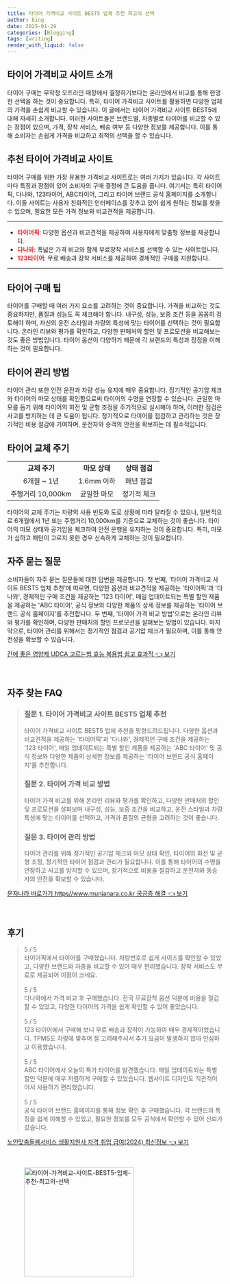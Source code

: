```yaml
---
title: 타이어 가격비교 사이트 BEST5 업체 추천 최고의 선택
author: bing
date: 2025-01-29
categories: [Blogging]
tags: [writing]
render_with_liquid: false
---
```



<h2 id='타이어_가격비교_사이트_소개'>타이어 가격비교 사이트 소개</h2>

<p>타이어 구매는 무작정 오프라인 매장에서 결정하기보다는 온라인에서 비교를 통해 현명한 선택을 하는 것이 중요합니다. 특히, 타이어 가격비교 사이트를 활용하면 다양한 업체의 가격을 손쉽게 비교할 수 있습니다. 이 글에서는 타이어 가격비교 사이트 BEST5에 대해 자세히 소개합니다. 이러한 사이트들은 브랜드별, 차종별로 타이어를 비교할 수 있는 장점이 있으며, 가격, 장착 서비스, 배송 여부 등 다양한 정보를 제공합니다. 이를 통해 소비자는 손쉽게 가격을 비교하고 최적의 선택을 할 수 있습니다. </p>

<h2 id='추천_타이어_가격비교_사이트'>추천 타이어 가격비교 사이트</h2>

<p>타이어 구매를 위한 가장 유용한 가격비교 사이트로는 여러 가지가 있습니다. 각 사이트마다 특징과 장점이 있어 소비자의 구매 결정에 큰 도움을 줍니다. 여기서는 특히 타이어픽, 다나와, 123타이어, ABC타이어, 그리고 타이어 브랜드 공식 홈페이지를 소개합니다. 이들 사이트는 사용자 친화적인 인터페이스를 갖추고 있어 쉽게 원하는 정보를 찾을 수 있으며, 필요한 모든 가격 정보와 비교견적을 제공합니다.</p>

<hr />

<ul>
    <li><b><span style="color: #ee2323;">타이어픽</span></b>: 다양한 옵션과 비교견적을 제공하여 사용자에게 맞춤형 정보를 제공합니다.</li>
    <li><b><span style="color: #ee2323;">다나와</span></b>: 폭넓은 가격 비교와 함께 무료장착 서비스를 선택할 수 있는 사이트입니다.</li>
    <li><b><span style="color: #ee2323;">123타이어</span></b>: 무료 배송과 장착 서비스를 제공하여 경제적인 구매를 지원합니다.</li>
</ul>

<hr />

<h2 id='타이어_구매_팁'>타이어 구매 팁</h2>

<p>타이어를 구매할 때 여러 가지 요소를 고려하는 것이 중요합니다. 가격을 비교하는 것도 중요하지만, 품질과 성능도 꼭 체크해야 합니다. 내구성, 성능, 보증 조건 등을 꼼꼼히 검토해야 하며, 자신의 운전 스타일과 차량의 특성에 맞는 타이어를 선택하는 것이 필요합니다. 온라인 리뷰와 평가를 확인하고, 다양한 판매처의 할인 및 프로모션을 비교해보는 것도 좋은 방법입니다. 타이어 옵션이 다양하기 때문에 각 브랜드의 특성과 장점을 이해하는 것이 필요합니다.</p>

<h2 id='타이어_관리_방법'>타이어 관리 방법</h2>

<p>타이어 관리 또한 안전 운전과 차량 성능 유지에 매우 중요합니다. 정기적인 공기압 체크와 타이어의 마모 상태를 확인함으로써 타이어의 수명을 연장할 수 있습니다. 균일한 마모를 돕기 위해 타이어의 회전 및 균형 조정을 주기적으로 실시해야 하며, 이러한 점검은 사고를 방지하는 데 큰 도움이 됩니다. 정기적으로 타이어를 점검하고 관리하는 것은 장기적인 비용 절감에 기여하며, 운전자와 승객의 안전을 확보하는 데 필수적입니다.</p>

<h2 id='타이어_교체_주기'>타이어 교체 주기</h2>

<table>
    <tr>
        <td style="text-align: center; height: 17px;"><b>교체 주기</b></td>
        <td style="text-align: center; height: 17px;"><b>마모 상태</b></td>
        <td style="text-align: center; height: 17px;"><b>상태 점검</b></td>
    </tr>
    <tr>
        <td style="text-align: center; height: 17px;">6개월 ~ 1년</td>
        <td style="text-align: center; height: 17px;">1.6mm 이하</td>
        <td style="text-align: center; height: 17px;">매년 점검</td>
    </tr>
    <tr>
        <td style="text-align: center; height: 17px;">주행거리 10,000km</td>
        <td style="text-align: center; height: 17px;">균일한 마모</td>
        <td style="text-align: center; height: 17px;">정기적 체크</td>
    </tr>
</table>

<p>타이어의 교체 주기는 차량의 사용 빈도와 도로 상황에 따라 달라질 수 있으나, 일반적으로 6개월에서 1년 또는 주행거리 10,000km를 기준으로 교체하는 것이 좋습니다. 타이어의 마모 상태와 공기압을 체크하여 안전 운행을 유지하는 것이 중요합니다. 특히, 마모가 심하고 패턴이 고르지 못한 경우 신속하게 교체하는 것이 필요합니다.</p>

<h2 id='자주_묻는_질문'>자주 묻는 질문</h2>

<p>소비자들이 자주 묻는 질문들에 대한 답변을 제공합니다. 첫 번째, '타이어 가격비교 사이트 BEST5 업체 추천'에 따르면, 다양한 옵션과 비교견적을 제공하는 '타이어픽'과 '다나와', 경제적인 구매 조건을 제공하는 '123 타이어', 매일 업데이트되는 특별 할인 제품을 제공하는 'ABC 타이어', 공식 정보와 다양한 제품의 상세 정보를 제공하는 '타이어 브랜드 공식 홈페이지'를 추천합니다. 두 번째, '타이어 가격 비교 방법'으로는 온라인 리뷰와 평가를 확인하며, 다양한 판매처의 할인 프로모션을 살펴보는 방법이 있습니다. 마지막으로, 타이어 관리를 위해서는 정기적인 점검과 공기압 체크가 필요하며, 이를 통해 안전성을 확보할 수 있습니다.</p>


<p><a class="click-button" title="간에 좋은 영양제 UDCA 고르는법 효능 복용법 쉽고 효과적" href="https://aptwhite.github.io/posts/%EA%B0%84%EC%97%90-%EC%A2%8B%EC%9D%80-%EC%98%81%EC%96%91%EC%A0%9C-UDCA-%EA%B3%A0%EB%A5%B4%EB%8A%94%EB%B2%95-%ED%9A%A8%EB%8A%A5-%EB%B3%B5%EC%9A%A9%EB%B2%95-%EC%89%BD%EA%B3%A0-%ED%9A%A8%EA%B3%BC%EC%A0%81/" rel="dofollow">간에 좋은 영양제 UDCA 고르는법 효능 복용법 쉽고 효과적 👈 보기</a></p><br>
<h2 id='자주_찾는_FAQ'>자주 찾는 FAQ</h2>
<div itemscope="" itemtype="https://schema.org/FAQPage"> 
<blockquote> 
<div itemscope="" itemprop="mainEntity" itemtype="https://schema.org/Question"> 
<h3 itemprop="name">질문 1. 타이어 가격비교 사이트 BEST5 업체 추천</h3> 
<div itemscope="" itemprop="acceptedAnswer" itemtype="https://schema.org/Answer"> 
<span itemprop="text"> 
<p>타이어 가격비교 사이트 BEST5 업체 추천을 망향드려드립니다. 다양한 옵션과 비교견적을 제공하는 '타이어픽'과 '다나와', 경제적인 구매 조건을 제공하는 '123 타이어', 매일 업데이트되는 특별 할인 제품을 제공하는 'ABC 타이어' 및 공식 정보와 다양한 제품의 상세한 정보를 제공하는 '타이어 브랜드 공식 홈페이지'를 추천합니다.</p> 
</span> 
</div> 
</div> 
<div itemscope="" itemprop="mainEntity" itemtype="https://schema.org/Question"> 
<h3 itemprop="name">질문 2. 타이어 가격 비교 방법</h3> 
<div itemscope="" itemprop="acceptedAnswer" itemtype="https://schema.org/Answer"> 
<span itemprop="text"> 
<p>타이어 가격 비교를 위해 온라인 리뷰와 평가를 확인하고, 다양한 판매처의 할인 및 프로모션을 살펴보며 내구성, 성능, 보증 조건을 비교하고, 운전 스타일과 차량 특성에 맞는 타이어를 선택하고, 가격과 품질의 균형을 고려하는 것이 좋습니다.</p> 
</span> 
</div> 
</div> 
<div itemscope="" itemprop="mainEntity" itemtype="https://schema.org/Question"> 
<h3 itemprop="name">질문 3. 타이어 관리 방법</h3> 
<div itemscope="" itemprop="acceptedAnswer" itemtype="https://schema.org/Answer"> 
<span itemprop="text"> 
<p>타이어 관리를 위해 정기적인 공기압 체크와 마모 상태 확인, 타이어의 회전 및 균형 조정, 정기적인 타이어 점검과 관리가 필요합니다. 이를 통해 타이어의 수명을 연장하고 사고를 방지할 수 있으며, 장기적으로 비용을 절감하고 운전자와 동승자의 안전을 확보할 수 있습니다.</p> 
</span> 
</div> 
</div> 
</blockquote> 
</div>
<p><a class="click-button" title="문자나라 바로가기 https//www.munjanara.co.kr 궁금증 해결" href="https://aptwhite.github.io/posts/%EB%AC%B8%EC%9E%90%EB%82%98%EB%9D%BC-%EB%B0%94%EB%A1%9C%EA%B0%80%EA%B8%B0-httpswww.munjanara.co.kr-%EA%B6%81%EA%B8%88%EC%A6%9D-%ED%95%B4%EA%B2%B0/" rel="dofollow">문자나라 바로가기 https//www.munjanara.co.kr 궁금증 해결 👈 보기</a></p><br>
<h2 id='후기'>후기</h2>
<div itemscope itemtype="https://schema.org/Product">
  <blockquote>
  <div itemprop="review" itemscope itemtype="https://schema.org/Review">
      <div itemprop="reviewRating" itemscope itemtype="https://schema.org/Rating"> <span itemprop="ratingValue">5</span> / <span itemprop="bestRating">5</span> </div>
      <span itemprop="reviewBody">타이어픽에서 타이어를 구매했습니다. 차량번호로 쉽게 사이즈를 확인할 수 있었고, 다양한 브랜드와 차종을 비교할 수 있어 매우 편리했습니다. 장착 서비스도 무료로 제공되어 이점이 크네요.</span>
  </div>
  <br>
  <div itemprop="review" itemscope itemtype="https://schema.org/Review">
      <div itemprop="reviewRating" itemscope itemtype="https://schema.org/Rating"> <span itemprop="ratingValue">5</span> / <span itemprop="bestRating">5</span> </div>
      <span itemprop="reviewBody">다나와에서 가격 비교 후 구매했습니다. 전국 무료장착 옵션 덕분에 비용을 절감할 수 있었고, 다양한 타이어의 가격을 쉽게 확인할 수 있어 좋았습니다.</span>
  </div>
  <br>
  <div itemprop="review" itemscope itemtype="https://schema.org/Review">
      <div itemprop="reviewRating" itemscope itemtype="https://schema.org/Rating"> <span itemprop="ratingValue">5</span> / <span itemprop="bestRating">5</span> </div>
      <span itemprop="reviewBody">123 타이어에서 구매해 보니 무료 배송과 장착이 가능하여 매우 경제적이었습니다. TPMS도 차량에 맞추어 잘 고려해주셔서 추가 요금이 발생하지 않아 안심하고 이용했습니다.</span>
  </div>
  <br>
  <div itemprop="review" itemscope itemtype="https://schema.org/Review">
      <div itemprop="reviewRating" itemscope itemtype="https://schema.org/Rating"> <span itemprop="ratingValue">5</span> / <span itemprop="bestRating">5</span> </div>
      <span itemprop="reviewBody">ABC 타이어에서 오늘의 특가 타이어를 발견했습니다. 매일 업데이트되는 특별 할인 덕분에 매우 저렴하게 구매할 수 있었습니다. 웹사이트 디자인도 직관적이어서 사용하기 편리했습니다.</span>
  </div>
  <br>
  <div itemprop="review" itemscope itemtype="https://schema.org/Review">
      <div itemprop="reviewRating" itemscope itemtype="https://schema.org/Rating"> <span itemprop="ratingValue">5</span> / <span itemprop="bestRating">5</span> </div>
      <span itemprop="reviewBody">공식 타이어 브랜드 홈페이지를 통해 정보 확인 후 구매했습니다. 각 브랜드의 특징을 쉽게 이해할 수 있었고, 필요한 정보를 모두 공식에서 확인할 수 있어 신뢰가 갔습니다.</span>
  </div>
  </blockquote>
</div>
<p><a class="click-button" title="노인맞춤돌봄서비스 생활지원사 자격 취업 급여(2024) 최신정보" href="https://aptwhite.github.io/posts/%EB%85%B8%EC%9D%B8%EB%A7%9E%EC%B6%A4%EB%8F%8C%EB%B4%84%EC%84%9C%EB%B9%84%EC%8A%A4-%EC%83%9D%ED%99%9C%EC%A7%80%EC%9B%90%EC%82%AC-%EC%9E%90%EA%B2%A9-%EC%B7%A8%EC%97%85-%EA%B8%89%EC%97%AC(2024)-%EC%B5%9C%EC%8B%A0%EC%A0%95%EB%B3%B4/" rel="dofollow">노인맞춤돌봄서비스 생활지원사 자격 취업 급여(2024) 최신정보 👈 보기</a></p><br>
<figure class="image"><img src="https://aptwhite.github.io/assets/img/thumbnail/타이어-가격비교-사이트-BEST5-업체-추천-최고의-선택.webp" alt="타이어-가격비교-사이트-BEST5-업체-추천-최고의-선택" width="256" height="256"></figure>